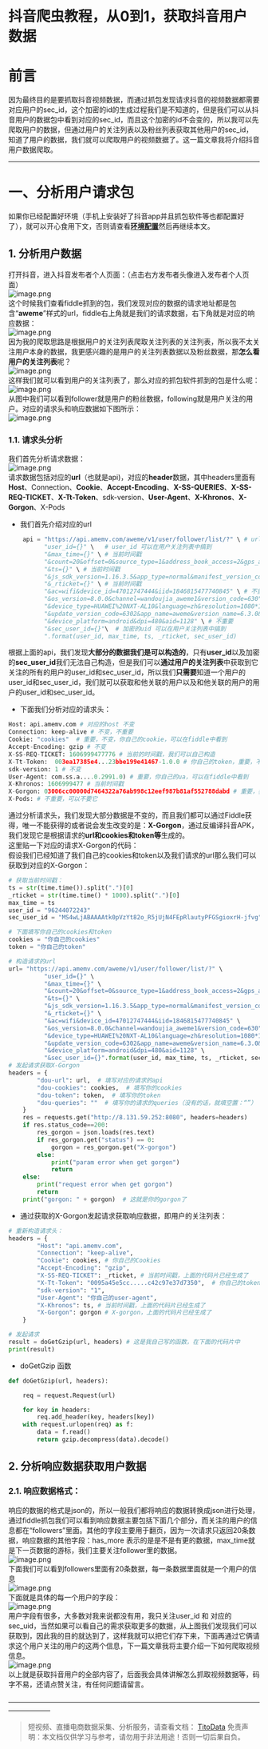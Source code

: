 # 抖音爬虫教程，从0到1，获取抖音用户数据

# 前言
因为最终目的是要抓取抖音视频数据，而通过抓包发现请求抖音的视频数据都需要对应用户的sec_id，这个加密的id的生成过程我们是不知道的，但是我们可以从抖音用户的数据包中看到对应的sec_id，而且这个加密的id不会变的，所以我可以先爬取用户的数据，但通过用户的关注列表以及粉丝列表获取其他用户的sec_id，知道了用户的数据，我们就可以爬取用户的视频数据了。这一篇文章我将介绍抖音用户数据爬取。 

---

# 一、分析用户请求包
如果你已经配置好环境（手机上安装好了抖音app并且抓包软件等也都配置好了），就可以开心食用下文，否则请查看[**环境配置**](https://blog.csdn.net/weixin_52148451/article/details/110676766)然后再继续本文。

## 1. 分析用户数据
打开抖音，进入抖音发布者个人页面：（点击右方发布者头像进入发布者个人页面）<br/>![image.png](https://cdn.nlark.com/yuque/0/2020/png/97322/1607389763842-20a91817-e221-48a9-91bd-829e8e4b0c4a.png#align=left&display=inline&height=451&margin=%5Bobject%20Object%5D&name=image.png&originHeight=902&originWidth=513&size=830448&status=done&style=none&width=256.5)<br/>这个时候我们查看fiddle抓到的包，我们发现对应的数据的请求地址都是包含“**aweme**”样式的url，fiddle右上角就是我们的请求数据，右下角就是对应的响应数据：<br/>![image.png](https://cdn.nlark.com/yuque/0/2020/png/97322/1607389782353-fabcf47b-7ee7-4bee-aac3-22f745557df9.png#align=left&display=inline&height=313&margin=%5Bobject%20Object%5D&name=image.png&originHeight=626&originWidth=1920&size=455289&status=done&style=none&width=960)<br/>因为我的爬取思路是根据用户的关注列表爬取关注列表的关注列表，所以我不太关注用户本身的数据，我更感兴趣的是用户的关注列表数据以及粉丝数据，那**怎么看用户的关注列表**呢？<br/>![image.png](https://cdn.nlark.com/yuque/0/2020/png/97322/1607389795426-eb9bbfb4-3b93-4be2-8220-41a0db0ce3b9.png#align=left&display=inline&height=430&margin=%5Bobject%20Object%5D&name=image.png&originHeight=860&originWidth=991&size=799949&status=done&style=none&width=495.5)<br/>这样我们就可以看到用户的关注列表了，那么对应的抓包软件抓到的包是什么呢：<br/>![image.png](https://cdn.nlark.com/yuque/0/2020/png/97322/1607389810957-2b0bb693-9f2a-40d1-b31e-2ed3caf4635a.png#align=left&display=inline&height=103&margin=%5Bobject%20Object%5D&name=image.png&originHeight=205&originWidth=696&size=77406&status=done&style=none&width=348)<br/>从图中我们可以看到follower就是用户的粉丝数据，following就是用户关注的用户。对应的请求头和响应数据如下图所示：<br/>![image.png](https://cdn.nlark.com/yuque/0/2020/png/97322/1607389828519-3c543bad-7d32-408b-b1dd-bf3214e41d7a.png#align=left&display=inline&height=448&margin=%5Bobject%20Object%5D&name=image.png&originHeight=896&originWidth=1214&size=245914&status=done&style=none&width=607)

### 1.1. 请求头分析
我们首先分析请求数据：<br/>![image.png](https://cdn.nlark.com/yuque/0/2020/png/97322/1607389847144-83a087c8-8484-4452-9fc2-4f933aaf3222.png#align=left&display=inline&height=138&margin=%5Bobject%20Object%5D&name=image.png&originHeight=276&originWidth=1205&size=123606&status=done&style=none&width=602.5)<br/>请求数据包括对应的**url**（也就是api)，对应的**header**数据，其中headers里面有**Host**、Connection、**Cookie**、**Accept-Encoding**、**X-SS-QUERIES**、**X-SS-REQ-TICKET**、**X-Tt-Token**、sdk-version、**User-Agent**、**X-Khronos**、**X-Gorgon**、X-Pods

- 我们首先介绍对应的url
```python
    api = "https://api.amemv.com/aweme/v1/user/follower/list/?" \ # url
          "user_id={}" \   # user_id 可以在用户关注列表中搞到
          "&max_time={}" \ # 当前时间戳
          "&count=20&offset=0&source_type=1&address_book_access=2&gps_access=2" \ # 不重要
          "&ts={}" \ # 当前时间戳
          "&js_sdk_version=1.16.3.5&app_type=normal&manifest_version_code=630" \ # 不重要
          "&_rticket={}" \ # 当前时间戳
          "&ac=wifi&device_id=47012747444&iid=1846815477740845" \ # 不重要
          "&os_version=8.0.0&channel=wandoujia_aweme1&version_code=630" \ # 不重要
          "&device_type=HUAWEI%20NXT-AL10&language=zh&resolution=1080*1812&openudid=b202a24eb8c1538a" \ # 不重要
          "&update_version_code=6302&app_name=aweme&version_name=6.3.0&os_api=26&device_brand=HUAWEI&ssmix=a" \ # 不重要
          "&device_platform=android&dpi=480&aid=1128" \ # 不重要
          "&sec_user_id={}"\  # 加密的uid 可以在用户关注列表中搞到
          ".format(user_id, max_time, ts, _rticket, sec_user_id)

```
根据上面的api，我们发现**大部分的数据我们是可以构造的**，只有**user_id**以及加密的**sec_user_id**我们无法自己构造，但是我们可以**通过用户的关注列表**中获取到它关注的所有的用户的user_id和sec_user_id，所以我们**只需要**知道一个用户的user_id和sec_user_id，我们就可以获取和他关联的用户以及和他关联的用户的用户的user_id和sec_user_id。

- 下面我们分析对应的请求头：
```python
Host: api.amemv.com # 对应的host 不变
Connection: keep-alive # 不变，不重要
Cookie: "cookies"  # 重要，不变，你自己的cookie，可以在fiddle中看到
Accept-Encoding: gzip # 不变
X-SS-REQ-TICKET: 1606999477776 # 当前的时间戳，我们可以自己构造
X-Tt-Token:  003ea17385e4...23bbe199e41467-1.0.0 # 你自己的token，重要，不变，可以在fiddle中看到
sdk-version: 1 # 不变
User-Agent: com.ss.a....0.2991.0) # 重要，你自己的ua，可以在fiddle中看到
X-Khronos: 1606999477 # 当前时间戳
X-Gorgon: 03006cc00000d7464322a76ab998c12eef987b81af552788dabd # 重要，我后面会讲怎么获取
X-Pods: # 不重要，可以不要它

```
通过分析请求头，我们发现大部分数据是不变的，而且我们都可以通过Fiddle获得，唯一不能获得的或者说会发生改变的是：**X-Gorgon**，通过反编译抖音APK，我们发现它是根据请求的**url和cookies和token等**生成的。<br/>这里贴一下对应的请求X-Gorgon的代码：<br/>假设我们已经知道了我们自己的cookies和token以及我们请求的url那么我们可以获取到对应的X-Gorgon：
```python
# 获取当前时间戳：
ts = str(time.time()).split(".")[0]
_rticket = str(time.time() * 1000).split(".")[0]
max_time = ts
user_id = "96244072243"
sec_user_id = "MS4wLjABAAAAtk0pVzYt82o_R5jUjN4FEpRlautyPFGSgioxrH-jfvg"

# 下面填写你自己的cookies和token
cookies = "你自己的cookies"
token = "你自己的token"

# 构造请求的url
url= "https://api.amemv.com/aweme/v1/user/follower/list/?" \
          "user_id={}" \
          "&max_time={}" \
          "&count=20&offset=0&source_type=1&address_book_access=2&gps_access=2" \
          "&ts={}" \
          "&js_sdk_version=1.16.3.5&app_type=normal&manifest_version_code=630" \
          "&_rticket={}" \
          "&ac=wifi&device_id=47012747444&iid=1846815477740845" \
          "&os_version=8.0.0&channel=wandoujia_aweme1&version_code=630" \
          "&device_type=HUAWEI%20NXT-AL10&language=zh&resolution=1080*1812&openudid=b202a24eb8c1538a" \
          "&update_version_code=6302&app_name=aweme&version_name=6.3.0&os_api=26&device_brand=HUAWEI&ssmix=a" \
          "&device_platform=android&dpi=480&aid=1128" \
          "&sec_user_id={}".format(user_id, max_time, ts, _rticket, sec_user_id)
# 发起请求获取X-Gorgon
headers = {
        "dou-url": url,  # 填写对应的请求的api
        "dou-cookies": cookies,  # 填写你的cookies
        "dou-token": token,  # 填写你的token
        "dou-queries": ""  # 填写你的请求的queries（没有的话，就填空置：“”）
    }
    res = requests.get("http://8.131.59.252:8080", headers=headers)
    if res.status_code==200:
        res_gorgon = json.loads(res.text)
        if res_gorgon.get("status") == 0:
            gorgon = res_gorgon.get("X-gorgon")
        else:
            print("param error when get gorgon")
            return
    else:
        print("request error when get gorgon")
        return
    print("gorgon: " + gorgon)  # 这就是你的gorgon了

```

- 通过获取的X-Gorgon发起请求获取响应数据，即用户的关注列表：
```python
# 重新构造请求头：
headers = {
        "Host": "api.amemv.com",
        "Connection": "keep-alive",
        "Cookie": cookies, # 你自己的Cookies
        "Accept-Encoding": "gzip",
        "X-SS-REQ-TICKET": _rticket, # 当前时间戳，上面的代码片已经生成了
        "X-Tt-Token": "0095a45e5cc.....c42c97e37d7350",  # 你自己的token
        "sdk-version": "1",
        "User-Agent": "你自己的user-agent", 
        "X-Khronos": ts, # 当前时间戳，上面的代码片已经生成了
        "X-Gorgon": gorgon # X-gorgon，上面的代码片已经生成了
    }

# 发起请求
result = doGetGzip(url, headers) # 这是我自己写的函数，在下面的代码片中
print(result)

```

- doGetGzip 函数
```python
def doGetGzip(url, headers):

    req = request.Request(url)

    for key in headers:
        req.add_header(key, headers[key])
    with request.urlopen(req) as f:
        data = f.read()
        return gzip.decompress(data).decode()

```

## 2. 分析响应数据获取用户数据

### 2.1. 响应数据格式：
响应的数据的格式是json的，所以一般我们都将响应的数据转换成json进行处理，通过fiddle抓包我们可以看到响应数据主要包括下面几个部分，而关注的用户的信息都在“followers”里面。其他的字段主要用于翻页，因为一次请求只返回20条数据，响应数据的其他字段：has_more 表示的是是不是有更的数据，max_time就是下一页数据的游标，我们主要关注follower里的数据。<br/>![image.png](https://cdn.nlark.com/yuque/0/2020/png/97322/1607389867350-8c4e64bf-f84b-4b43-acbb-c410d99471d1.png#align=left&display=inline&height=149&margin=%5Bobject%20Object%5D&name=image.png&originHeight=298&originWidth=458&size=35163&status=done&style=none&width=229)<br/>下面我们可以看到followers里面有20条数据，每一条数据里面就是一个用户的信息<br/>![image.png](https://cdn.nlark.com/yuque/0/2020/png/97322/1607389879977-b6997be2-e9ab-40b5-aa2c-44b7e0a0167f.png#align=left&display=inline&height=270&margin=%5Bobject%20Object%5D&name=image.png&originHeight=540&originWidth=1096&size=61705&status=done&style=none&width=548)<br/>下面就是具体的每一个用户的字段：<br/>![image.png](https://cdn.nlark.com/yuque/0/2020/png/97322/1607389893040-dd5b122a-9c04-412f-a5c6-05dda9cfa3b9.png#align=left&display=inline&height=243&margin=%5Bobject%20Object%5D&name=image.png&originHeight=486&originWidth=1536&size=261358&status=done&style=none&width=768)<br/>用户字段有很多，大多数对我来说都没有用，我只关注user_id 和 对应的 sec_uid，当然如果可以看自己的需求获取更多的数据，从上图我们发现我们可以获取到，因此我的目的就达到了，这样我就可以把它们存下来，下面再通过它俩请求这个用户关注的用户的这两个信息，下一篇文章我将主要介绍一下如何爬取视频信息。<br/>![image.png](https://cdn.nlark.com/yuque/0/2020/png/97322/1607389912135-0502616b-cd6a-4029-86f0-5250e3de91bc.png#align=left&display=inline&height=436&margin=%5Bobject%20Object%5D&name=image.png&originHeight=873&originWidth=720&size=635342&status=done&style=none&width=360)<br/>以上就是获取抖音用户的全部内容了，后面我会具体讲解怎么抓取视频数据等，码字不易，还请点赞关注，有任何问题请留言。<br/>
<br/>——————————————————————————————————————————


>
> 短视频、直播电商数据采集、分析服务，请查看文档： [TitoData](https://www.titodata.com?from=douyinarticle)
> 免责声明：本文档仅供学习与参考，请勿用于非法用途！否则一切后果自负。
> 
